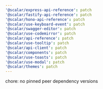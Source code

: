 ```yaml
---
'@scalar/express-api-reference': patch
'@scalar/fastify-api-reference': patch
'@scalar/hono-api-reference': patch
'@scalar/use-keyboard-event': patch
'@scalar/swagger-editor': patch
'@scalar/use-codemirror': patch
'@scalar/api-reference': patch
'@scalar/use-tooltip': patch
'@scalar/api-client': patch
'@scalar/components': patch
'@scalar/use-toasts': patch
'@scalar/use-modal': patch
'@scalar/themes': patch
---
```


chore: no pinned peer dependency versions
